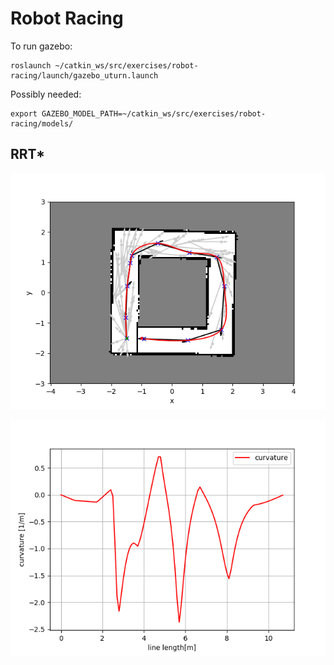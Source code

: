 # Robot Racing


To run gazebo:
```
roslaunch ~/catkin_ws/src/exercises/robot-racing/launch/gazebo_uturn.launch 
```

Possibly needed:

```
export GAZEBO_MODEL_PATH=~/catkin_ws/src/exercises/robot-racing/models/
```

## RRT*

![Path](./img/rrt1_path.png)

![Path](./img/rrt1_curvature.png)
